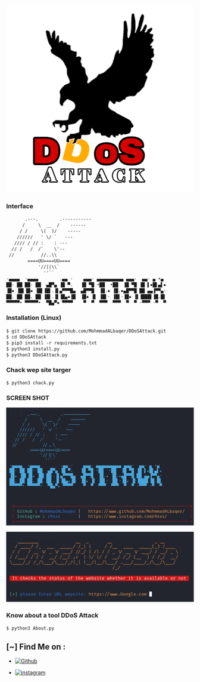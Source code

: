 ![Logo](Logo.png)


### Interface

```
       .---.        .-----------
      /     \  __  /    ------
     / /     \(  )/    -----
    //////   ' \/ `   ---
   //// / // :    : ---
  // /   /  /`    \'--
 //          //..\\
        ====UU====UU====
            '//||\\`
              ''``
·▄▄▄▄  ·▄▄▄▄        .▄▄ ·    ▄▄▄· ▄▄▄▄▄▄▄▄▄▄ ▄▄▄·  ▄▄· ▄ •▄ 
██· ██ ██· ██  ▄█▀▄ ▐█ ▀.   ▐█ ▀█ •██  •██  ▐█ ▀█ ▐█ ▌▪█▌▄▌▪
▐█▪ ▐█▌▐█▪ ▐█▌▐█▌.▐▌▄▀▀▀█▄  ▄█▀▀█  ▐█.▪ ▐█.▪▄█▀▀█ ██ ▄▄▐▀▀▄·
██. ██ ██. ██ ▐█▌.▐▌▐█▄▪▐█  ▐█▪ ▐▌ ▐█▌· ▐█▌·▐█▪ ▐▌▐███▌▐█.█▌
▀▀▀▀▀• ▀▀▀▀▀•  ▀█▄▀▪ ▀▀▀▀    ▀  ▀  ▀▀▀  ▀▀▀  ▀  ▀ ·▀▀▀ ·▀  ▀

```



### Installation (Linux)

```
$ git clone https://github.com/MohmmadALbaqer/DDoSAttack.git
$ cd DDoSAttack
$ pip3 install -r requirements.txt
$ python3 install.py
$ python3 DDoSAttack.py

```


### Chack wep site targer
```
$ python3 chack.py
```



### SCREEN SHOT
![Logo](DDoS.png)


![Logo](chack.png)






### Know about a tool DDoS Attack
```
$ python3 About.py
```

## [~] Find Me on :

- [![Github](https://img.shields.io/badge/Github-MohnnadALbaqer-green?style=for-the-badge&logo=github)](https://github.com/MohmmadALbaqer)


- [![instagram](https://img.shields.io/badge/Instagram-r94xs-green?style=for-the-badge&logo=instagram)](https://instagram.com/r94xs)

